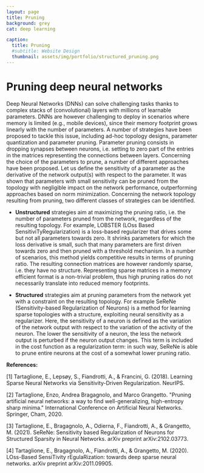 ```yaml
---
layout: page
title: Pruning
background: grey
cat: deep learning

caption:
  title: Pruning
  #subtitle: Website Design
  thumbnail: assets/img/portfolio/structured_pruning.png
---
```


# Pruning deep neural networks

Deep Neural Networks (DNNs) can solve challenging tasks thanks to complex stacks of (convolutional) layers with millions of learnable parameters. DNNs are however challenging to deploy in scenarios where memory is limited (e.g.,  mobile  devices),  since  their  memory  footprint  grows  linearly  with  the  number  of  parameters.  A  number  of strategies have been proposed to tackle this issue, including ad-hoc topology designs, parameter quantization and parameter  pruning.  Parameter pruning consists  in  dropping  synapses  between  neurons,  i.e.  setting  to  zero  part  of the  entries  in  the  matrices  representing  the  connections  between  layers.  Concerning  the  choice  of  the  parameters to prune, a number of different approaches have been proposed. Let us define the sensitivity of a parameter as the derivative of the network output(s) with respect to the parameter. It was shown that parameters with small sensitivity can be pruned from the topology with negligible impact  on  the  network  performance,  outperforming  approaches  based  on  norm  minimization.  Concerning  the network topology resulting from pruning, two different classes of strategies can be identified.

* **Unstructured**  strategies aim  at  maximizing  the  pruning  ratio,  i.e.  the  number  of  parameters  pruned  from the  network,  regardless  of  the  resulting  topology.  For  example,  LOBSTER  (LOss  Based  SensitiviTyRegularization)  is  a  loss-based  regularizer  that  drives  some  but  not  all  parameters  towards  zero.  It  shrinks parameters for which the loss derivative is small, such that many parameters are first driven towards zero and then  pruned  with  a  threshold  mechanism.  In  a  number  of  scenarios,  this  method  yields  competitive  results in  terms  of  pruning  ratio.  The  resulting  connection  matrices  are  however  randomly  sparse,  i.e.  they  have  no structure. Representing sparse matrices in a memory efficient format is a non-trivial problem, thus high pruning ratios do not necessarily translate into reduced memory footprints.

* **Structured**  strategies aim  at  pruning  parameters  from  the  network  yet  with  a  constraint  on  the  resulting topology.  For  example  SeReNe  (Sensitivity-based  Regularization  of  Neurons) is  a  method  for  learning sparse  topologies  with  a  structure,  exploiting  neural  sensitivity  as  a  regularizer.  Here,  the  sensitivity  of  a neuron  is  defined  as  the variation  of  the  network  output  with  respect  to  the  variation  of  the  activity  of  the neuron.  The  lower  the  sensitivity  of  a  neuron,  the  less  the  network  output  is  perturbed  if  the  neuron  output changes. This term is included in the cost function as a regularization term: in such way, SeReNe is able to prune entire neurons at the cost of a somewhat lower pruning ratio.



**References:**

[1] Tartaglione, E., Lepsøy, S., Fiandrotti, A., & Francini, G. (2018). Learning Sparse Neural Networks via Sensitivity-Driven Regularization. NeurIPS.

[2] Tartaglione, Enzo, Andrea Bragagnolo, and Marco Grangetto. "Pruning artificial neural networks: a way to find well-generalizing, high-entropy sharp minima." International Conference on Artificial Neural Networks. Springer, Cham, 2020.

[3] Tartaglione, E., Bragagnolo, A., Odierna, F., Fiandrotti, A., & Grangetto, M. (2021). SeReNe: Sensitivity based Regularization of Neurons for Structured Sparsity in Neural Networks. arXiv preprint arXiv:2102.03773.

[4] Tartaglione, E., Bragagnolo, A., Fiandrotti, A., & Grangetto, M. (2020). LOss-Based SensiTivity rEgulaRization: towards deep sparse neural networks. arXiv preprint arXiv:2011.09905.
